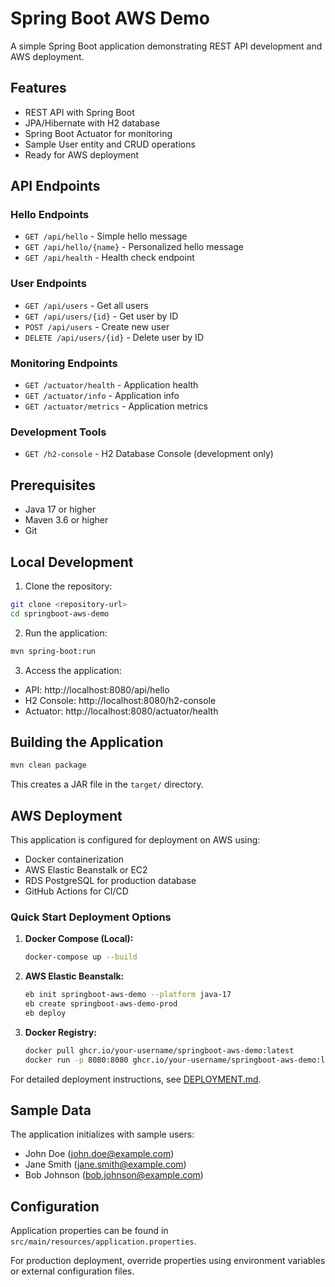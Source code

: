 # Spring Boot AWS Demo

A simple Spring Boot application demonstrating REST API development and AWS deployment.

## Features

- REST API with Spring Boot
- JPA/Hibernate with H2 database
- Spring Boot Actuator for monitoring
- Sample User entity and CRUD operations
- Ready for AWS deployment

## API Endpoints

### Hello Endpoints
- `GET /api/hello` - Simple hello message
- `GET /api/hello/{name}` - Personalized hello message
- `GET /api/health` - Health check endpoint

### User Endpoints
- `GET /api/users` - Get all users
- `GET /api/users/{id}` - Get user by ID
- `POST /api/users` - Create new user
- `DELETE /api/users/{id}` - Delete user by ID

### Monitoring Endpoints
- `GET /actuator/health` - Application health
- `GET /actuator/info` - Application info
- `GET /actuator/metrics` - Application metrics

### Development Tools
- `GET /h2-console` - H2 Database Console (development only)

## Prerequisites

- Java 17 or higher
- Maven 3.6 or higher
- Git

## Local Development

1. Clone the repository:
```bash
git clone <repository-url>
cd springboot-aws-demo
```

2. Run the application:
```bash
mvn spring-boot:run
```

3. Access the application:
- API: http://localhost:8080/api/hello
- H2 Console: http://localhost:8080/h2-console
- Actuator: http://localhost:8080/actuator/health

## Building the Application

```bash
mvn clean package
```

This creates a JAR file in the `target/` directory.

## AWS Deployment

This application is configured for deployment on AWS using:
- Docker containerization
- AWS Elastic Beanstalk or EC2
- RDS PostgreSQL for production database
- GitHub Actions for CI/CD

### Quick Start Deployment Options

1. **Docker Compose (Local):**
   ```bash
   docker-compose up --build
   ```

2. **AWS Elastic Beanstalk:**
   ```bash
   eb init springboot-aws-demo --platform java-17
   eb create springboot-aws-demo-prod
   eb deploy
   ```

3. **Docker Registry:**
   ```bash
   docker pull ghcr.io/your-username/springboot-aws-demo:latest
   docker run -p 8080:8080 ghcr.io/your-username/springboot-aws-demo:latest
   ```

For detailed deployment instructions, see [DEPLOYMENT.md](DEPLOYMENT.md).

## Sample Data

The application initializes with sample users:
- John Doe (john.doe@example.com)
- Jane Smith (jane.smith@example.com)
- Bob Johnson (bob.johnson@example.com)

## Configuration

Application properties can be found in `src/main/resources/application.properties`.

For production deployment, override properties using environment variables or external configuration files.
